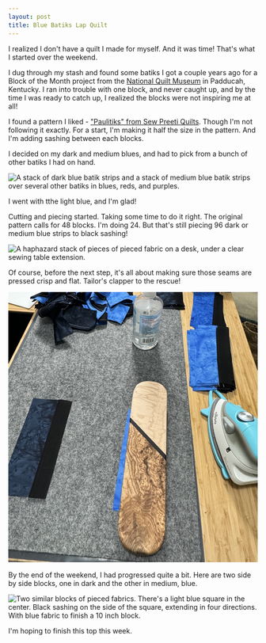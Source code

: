 ```yaml
---
layout: post
title: Blue Batiks Lap Quilt
---
```

I realized I don't have a quilt I made for myself. And it was time! That's what I started over the weekend.

I dug through my stash and found some batiks I got a couple years ago for a Block of the Month project from the [National Quilt Museum](https://quiltmuseum.org/) in Padducah, Kentucky. I ran into trouble with one block, and never caught up, and by the time I was ready to catch up, I realized the blocks were not inspiring me at all!

I found a pattern I liked - ["Paulitiks" from Sew Preeti Quilts](https://sewpreetiquilts.blogspot.com/2014/10/paulitiks.html). Though I'm not following it exactly. For a start, I'm making it half the size in the pattern. And I'm adding sashing between each blocks. 

I decided on my dark and medium blues, and had to pick from a bunch of other batiks I had on hand.

<img src="/images/batik-choices.jpg" alt="A stack of dark blue batik strips and a stack of medium blue batik strips over several other batiks in blues, reds, and purples." />

I went with tthe light blue, and I'm glad!

Cutting and piecing started. Taking some time to do it right. The original pattern calls for 48 blocks. I'm doing 24. But that's still piecing 96 dark or medium blue strips to black sashing!

<img src="/images/batik-pieces.jpg" alt="A haphazard stack of pieces of pieced fabric on a desk, under a clear sewing table extension." />

Of course, before the next step, it's all about making sure those seams are pressed crisp and flat. Tailor's clapper to the rescue!

<img src="/images/batik-clapper.jpg" alt="A 3 inch x 12 inch block of hardwood on fabric, on top of a grey wool ironing mat, with a small iron beside the mat, and a bottle of starch alternative."/> 

By the end of the weekend, I had progressed quite a bit. Here are two side by side blocks, one in dark and the other in medium, blue.

<img src="/images/batic-blocks-side-by-side.jpg" alt="Two similar blocks of pieced fabrics. There's a light blue square in the center. Black sashing on the side of the square, extending in four directions. With blue fabric to finish a 10 inch block." />

I'm hoping to finish this top this week.
